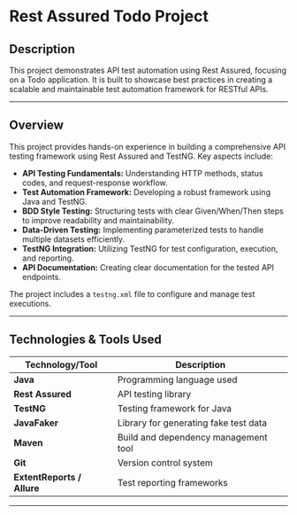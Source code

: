 # Rest Assured Todo Project

## Description
This project demonstrates API test automation using Rest Assured, focusing on a Todo application. It is built to showcase best practices in creating a scalable and maintainable test automation framework for RESTful APIs.

---

## Overview
This project provides hands-on experience in building a comprehensive API testing framework using Rest Assured and TestNG. Key aspects include:

- **API Testing Fundamentals:** Understanding HTTP methods, status codes, and request-response workflow.  
- **Test Automation Framework:** Developing a robust framework using Java and TestNG.
- **BDD Style Testing:** Structuring tests with clear Given/When/Then steps to improve readability and maintainability.  
- **Data-Driven Testing:** Implementing parameterized tests to handle multiple datasets efficiently.  
- **TestNG Integration:** Utilizing TestNG for test configuration, execution, and reporting.  
- **API Documentation:** Creating clear documentation for the tested API endpoints.  

The project includes a `testng.xml` file to configure and manage test executions.

---

## Technologies & Tools Used

| Technology/Tool    | Description                            |
|--------------------|------------------------------------|
| **Java**           | Programming language used            |
| **Rest Assured**   | API testing library                  |
| **TestNG**         | Testing framework for Java           |
| **JavaFaker**      | Library for generating fake test data |
| **Maven**          | Build and dependency management tool |
| **Git**            | Version control system               |
| **ExtentReports / Allure** | Test reporting frameworks           |

---

